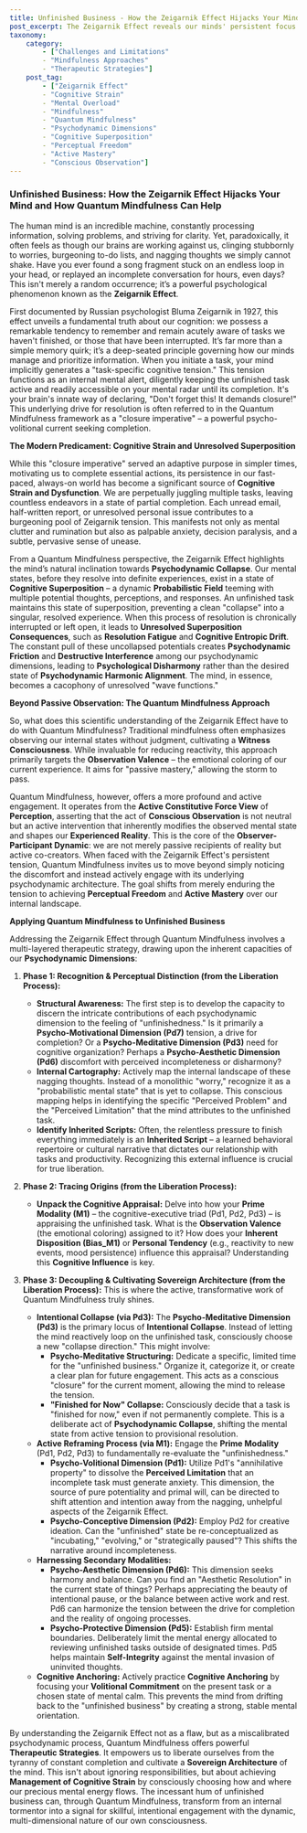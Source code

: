 ```yaml
---
title: Unfinished Business - How the Zeigarnik Effect Hijacks Your Mind and How Quantum Mindfulness Can Help
post_excerpt: The Zeigarnik Effect reveals our minds' persistent focus on unfinished tasks, creating mental clutter and stress. This post explores how this psychological phenomenon, viewed through the lens of Quantum Mindfulness, contributes to cognitive strain. Discover how active engagement with your psychodynamic dimensions can transform nagging thoughts into opportunities for profound mental clarity and perceptual freedom.
taxonomy:
    category:
        - ["Challenges and Limitations"
        - "Mindfulness Approaches"
        - "Therapeutic Strategies"]
    post_tag:
        - ["Zeigarnik Effect"
        - "Cognitive Strain"
        - "Mental Overload"
        - "Mindfulness"
        - "Quantum Mindfulness"
        - "Psychodynamic Dimensions"
        - "Cognitive Superposition"
        - "Perceptual Freedom"
        - "Active Mastery"
        - "Conscious Observation"]
---
```

### Unfinished Business: How the Zeigarnik Effect Hijacks Your Mind and How Quantum Mindfulness Can Help

The human mind is an incredible machine, constantly processing information, solving problems, and striving for clarity. Yet, paradoxically, it often feels as though our brains are working against us, clinging stubbornly to worries, burgeoning to-do lists, and nagging thoughts we simply cannot shake. Have you ever found a song fragment stuck on an endless loop in your head, or replayed an incomplete conversation for hours, even days? This isn't merely a random occurrence; it’s a powerful psychological phenomenon known as the **Zeigarnik Effect**.

First documented by Russian psychologist Bluma Zeigarnik in 1927, this effect unveils a fundamental truth about our cognition: we possess a remarkable tendency to remember and remain acutely aware of tasks we haven't finished, or those that have been interrupted. It’s far more than a simple memory quirk; it’s a deep-seated principle governing how our minds manage and prioritize information. When you initiate a task, your mind implicitly generates a "task-specific cognitive tension." This tension functions as an internal mental alert, diligently keeping the unfinished task active and readily accessible on your mental radar until its completion. It's your brain's innate way of declaring, "Don't forget this! It demands closure!" This underlying drive for resolution is often referred to in the Quantum Mindfulness framework as a "closure imperative" – a powerful psycho-volitional current seeking completion.

**The Modern Predicament: Cognitive Strain and Unresolved Superposition**

While this "closure imperative" served an adaptive purpose in simpler times, motivating us to complete essential actions, its persistence in our fast-paced, always-on world has become a significant source of **Cognitive Strain and Dysfunction**. We are perpetually juggling multiple tasks, leaving countless endeavors in a state of partial completion. Each unread email, half-written report, or unresolved personal issue contributes to a burgeoning pool of Zeigarnik tension. This manifests not only as mental clutter and rumination but also as palpable anxiety, decision paralysis, and a subtle, pervasive sense of unease.

From a Quantum Mindfulness perspective, the Zeigarnik Effect highlights the mind’s natural inclination towards **Psychodynamic Collapse**. Our mental states, before they resolve into definite experiences, exist in a state of **Cognitive Superposition** – a dynamic **Probabilistic Field** teeming with multiple potential thoughts, perceptions, and responses. An unfinished task maintains this state of superposition, preventing a clean "collapse" into a singular, resolved experience. When this process of resolution is chronically interrupted or left open, it leads to **Unresolved Superposition Consequences**, such as **Resolution Fatigue** and **Cognitive Entropic Drift**. The constant pull of these uncollapsed potentials creates **Psychodynamic Friction** and **Destructive Interference** among our psychodynamic dimensions, leading to **Psychological Disharmony** rather than the desired state of **Psychodynamic Harmonic Alignment**. The mind, in essence, becomes a cacophony of unresolved "wave functions."

**Beyond Passive Observation: The Quantum Mindfulness Approach**

So, what does this scientific understanding of the Zeigarnik Effect have to do with Quantum Mindfulness? Traditional mindfulness often emphasizes observing our internal states without judgment, cultivating a **Witness Consciousness**. While invaluable for reducing reactivity, this approach primarily targets the **Observation Valence** – the emotional coloring of our current experience. It aims for "passive mastery," allowing the storm to pass.

Quantum Mindfulness, however, offers a more profound and active engagement. It operates from the **Active Constitutive Force View** of **Perception**, asserting that the act of **Conscious Observation** is not neutral but an active intervention that inherently modifies the observed mental state and shapes our **Experienced Reality**. This is the core of the **Observer-Participant Dynamic**: we are not merely passive recipients of reality but active co-creators. When faced with the Zeigarnik Effect's persistent tension, Quantum Mindfulness invites us to move beyond simply noticing the discomfort and instead actively engage with its underlying psychodynamic architecture. The goal shifts from merely enduring the tension to achieving **Perceptual Freedom** and **Active Mastery** over our internal landscape.

**Applying Quantum Mindfulness to Unfinished Business**

Addressing the Zeigarnik Effect through Quantum Mindfulness involves a multi-layered therapeutic strategy, drawing upon the inherent capacities of our **Psychodynamic Dimensions**:

1.  **Phase 1: Recognition & Perceptual Distinction (from the Liberation Process):**
    *   **Structural Awareness:** The first step is to develop the capacity to discern the intricate contributions of each psychodynamic dimension to the feeling of "unfinishedness." Is it primarily a **Psycho-Motivational Dimension (Pd7)** tension, a drive for completion? Or a **Psycho-Meditative Dimension (Pd3)** need for cognitive organization? Perhaps a **Psycho-Aesthetic Dimension (Pd6)** discomfort with perceived incompleteness or disharmony?
    *   **Internal Cartography:** Actively map the internal landscape of these nagging thoughts. Instead of a monolithic "worry," recognize it as a "probabilistic mental state" that is yet to collapse. This conscious mapping helps in identifying the specific "Perceived Problem" and the "Perceived Limitation" that the mind attributes to the unfinished task.
    *   **Identify Inherited Scripts:** Often, the relentless pressure to finish everything immediately is an **Inherited Script** – a learned behavioral repertoire or cultural narrative that dictates our relationship with tasks and productivity. Recognizing this external influence is crucial for true liberation.

2.  **Phase 2: Tracing Origins (from the Liberation Process):**
    *   **Unpack the Cognitive Appraisal:** Delve into how your **Prime Modality (M1)** – the cognitive-executive triad (Pd1, Pd2, Pd3) – is appraising the unfinished task. What is the **Observation Valence** (the emotional coloring) assigned to it? How does your **Inherent Disposition (Bias_M1)** or **Personal Tendency** (e.g., reactivity to new events, mood persistence) influence this appraisal? Understanding this **Cognitive Influence** is key.

3.  **Phase 3: Decoupling & Cultivating Sovereign Architecture (from the Liberation Process):** This is where the active, transformative work of Quantum Mindfulness truly shines.

    *   **Intentional Collapse (via Pd3):** The **Psycho-Meditative Dimension (Pd3)** is the primary locus of **Intentional Collapse**. Instead of letting the mind reactively loop on the unfinished task, consciously choose a new "collapse direction." This might involve:
        *   **Psycho-Meditative Structuring:** Dedicate a specific, limited time for the "unfinished business." Organize it, categorize it, or create a clear plan for future engagement. This acts as a conscious "closure" for the current moment, allowing the mind to release the tension.
        *   **"Finished for Now" Collapse:** Consciously decide that a task is "finished for now," even if not permanently complete. This is a deliberate act of **Psychodynamic Collapse**, shifting the mental state from active tension to provisional resolution.
    *   **Active Reframing Process (via M1):** Engage the **Prime Modality** (Pd1, Pd2, Pd3) to fundamentally re-evaluate the "unfinishedness."
        *   **Psycho-Volitional Dimension (Pd1):** Utilize Pd1's "annihilative property" to dissolve the **Perceived Limitation** that an incomplete task must generate anxiety. This dimension, the source of pure potentiality and primal will, can be directed to shift attention and intention away from the nagging, unhelpful aspects of the Zeigarnik Effect.
        *   **Psycho-Conceptive Dimension (Pd2):** Employ Pd2 for creative ideation. Can the "unfinished" state be re-conceptualized as "incubating," "evolving," or "strategically paused"? This shifts the narrative around incompleteness.
    *   **Harnessing Secondary Modalities:**
        *   **Psycho-Aesthetic Dimension (Pd6):** This dimension seeks harmony and balance. Can you find an "Aesthetic Resolution" in the current state of things? Perhaps appreciating the beauty of intentional pause, or the balance between active work and rest. Pd6 can harmonize the tension between the drive for completion and the reality of ongoing processes.
        *   **Psycho-Protective Dimension (Pd5):** Establish firm mental boundaries. Deliberately limit the mental energy allocated to reviewing unfinished tasks outside of designated times. Pd5 helps maintain **Self-Integrity** against the mental invasion of uninvited thoughts.
    *   **Cognitive Anchoring:** Actively practice **Cognitive Anchoring** by focusing your **Volitional Commitment** on the present task or a chosen state of mental calm. This prevents the mind from drifting back to the "unfinished business" by creating a strong, stable mental orientation.

By understanding the Zeigarnik Effect not as a flaw, but as a miscalibrated psychodynamic process, Quantum Mindfulness offers powerful **Therapeutic Strategies**. It empowers us to liberate ourselves from the tyranny of constant completion and cultivate a **Sovereign Architecture** of the mind. This isn't about ignoring responsibilities, but about achieving **Management of Cognitive Strain** by consciously choosing how and where our precious mental energy flows. The incessant hum of unfinished business can, through Quantum Mindfulness, transform from an internal tormentor into a signal for skillful, intentional engagement with the dynamic, multi-dimensional nature of our own consciousness.
